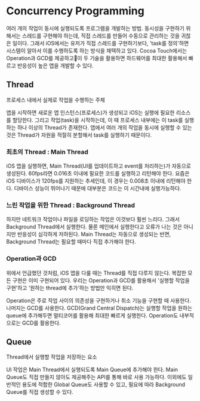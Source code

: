 # Concurrency Programming
여러 개의 작업이 동시에 실행되도록 프로그램을 개발하는 방법. 동시성을 구현하기 위해서는 스레드를 구현해야 하는데, 직접 스레드를 만들어 수동으로 관리하는 것을 귀찮은 일이다. 그래서 iOS에서는 유저가 직접 스레드를 구현하기보다, 'task를 정의'하면 시스템이 알아서 이를 수행하도록 하는 방식을 채택하고 있다. Cocoa Touch에서는 Operation과 GCD를 제공하고이 두 기술을 활용하면 하드웨어를 최대한 활용해서 빠르고 반응성이 높은 앱을 개발할 수 있다.

## Thread
프로세스 내에서 실제로 작업을 수행하는 주체

앱을 시작하면 새로운 앱 인스턴스(프로세스)가 생성되고 iOS는 실행에 필요한 리소스를 할당한다. 그리고 작업(task)을 시작하는데, 이 때 프로세스 내부에는 이 task를 실행하는 하나 이상의 Thread가 존재한다. 앱에서 여러 개의 작업을 동시에 실행할 수 있는 것은 Thread가 자원을 적절히 분할해서 task를 실행하기 때문이다.

### 최초의 Thread : Main Thread
iOS 앱을 실행하면, Main Thread(UI를 업데이트하고 event를 처리하는)가 자동으로 생성된다. 60fps라면 0.016초 이내에 필요한 코드를 실행하고 리턴해야 한다. 요즘은 iOS 디바이스가 120fps를 지원하는 추세인데, 이 경우는 0.008초 이내에 리턴해야 한다. 디바이스 성능이 뛰어나기 때문에 대부분은 코드는 이 시간내에 실행가능하다. 

### 느린 작업을 위한 Thread : Background Thread
하지만 네트워크 작업이나 파일을 로딩하는 작업은 이것보다 훨씬 느리다. 그래서 Background Thread에서 실행한다. 물론 메인에서 실행한다고 오류가 나는 것은 아니지만 반응성이 심각하게 저하된다. Main Thread는 자동으로 생성되는 반면, Background Thread는 필요할 때마다 직접 추가해야 한다.

### Operation과 GCD
위에서 언급했던 것처럼, iOS 앱을 다룰 때는 Thread를 직접 다루지 않는다. 복잡한 모든 구현은 이미 구현되어 있다. 우리는 Operation과 GCD를 활용해서 '실행할 작업을 구현'하고 '원하는 thread에 추가'하는 방법만 익히면 된다.

Operation은 주로 작업 사이의 의존성을 구현하거나 취소 기능을 구현할 때 사용한다. 나머지는 GCD를 사용한다. GCD(Grand Central Dispatch)는 실행할 작업을 원하는 queue에 추가해두면 멀티코어를 활용해 최대한 빠르게 실행한다. Operation도 내부적으로는 GCD를 활용한다. 

## Queue
Thread에서 실행할 작업을 저장하는 요소

UI 작업은 Main Thread에서 실행되도록 Main Queue에 추가해야 한다. Main Queue도 직접 만들지 않아도 제공해주는 API를 통해 바로 사용 가능하다. 이외에도 일반적인 용도에 적합한 Global Queue도 사용할 수 있고, 필요에 따라 Background Queue를 직접 생성할 수 있다.
